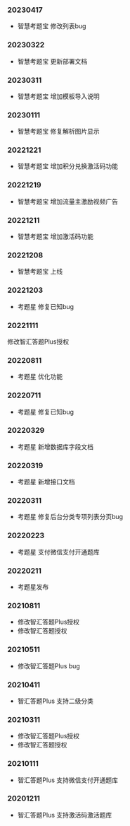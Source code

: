 ### 20230417
+ 智慧考题宝 修改列表bug

### 20230322
+ 智慧考题宝 更新部署文档

### 20230311
+ 智慧考题宝 增加模板导入说明

### 20230111
+ 智慧考题宝 修复解析图片显示

### 20221221
+ 智慧考题宝 增加积分兑换激活码功能

### 20221219
+ 智慧考题宝 增加流量主激励视频广告

### 20221211
+ 智慧考题宝 增加激活码功能

### 20221208
+ 智慧考题宝 上线

### 20221203
+ 考题星 修复已知bug

### 20221111
修改智汇答题Plus授权

### 20220811
+ 考题星 优化功能

### 20220711
+ 考题星 修复已知bug

### 20220329
+ 考题星 新增数据库字段文档

### 20220319
+ 考题星 新增接口文档

### 20220311
+ 考题星 修复后台分类专项列表分页bug

### 20220223
+ 考题星 支付微信支付开通题库

### 20220211
+ 考题星发布

### 20210811
+ 修改智汇答题Plus授权
+ 修改智汇答题授权

### 20210511
+ 修改智汇答题Plus bug

### 20210411
+ 智汇答题Plus 支持二级分类

### 20210311
+ 修改智汇答题Plus授权
+ 修改智汇答题授权

### 20210111
+ 智汇答题Plus 支持微信支付开通题库

### 20201211
+ 智汇答题Plus 支持激活码激活题库

